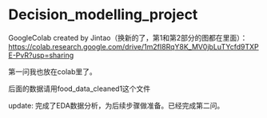 # Decision_modelling_project


GoogleColab created by Jintao（换新的了，第1和第2部分的图都在里面）：
https://colab.research.google.com/drive/1m2fI8RqY8K_MV0jbLuTYcfd9TXPE-PvR?usp=sharing

第一问我也放在colab里了。

后面的数据请用food_data_cleaned1这个文件


update: 完成了EDA数据分析，为后续步骤做准备。已经完成第二问。
